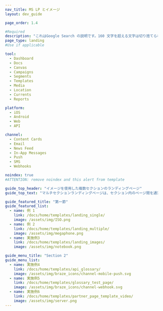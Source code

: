 ```yaml
---
nav_title: MS LP とイメージ
layout: dev_guide

page_order: 1.4

#Required
description: "これはGoogle Search の説明です。160 文字を超える文字は切り捨てられ、短く保ちます。"
page_type: landing
#Use if applicable

tool:
  - Dashboard
  - Docs
  - Canvas
  - Campaigns
  - Segments
  - Templates
  - Media
  - Location
  - Currents
  - Reports

platform:
  - iOS
  - Android
  - Web
  - API

channel:
  - Content Cards
  - Email
  - News Feed
  - In-App Messages
  - Push
  - SMS
  - Webhooks

noindex: true
#ATTENTION: remove noindex and this alert from template

guide_top_header: "イメージを使用した複数セクションのランディングページ"
guide_top_text: "マルチセクションランディングページは、セクション内のページ間を通常トピックで分割する大きなセクションに適しています。このテンプレートでは、'dev_guide' layout YAMLパラメータ('layout: dev_guide')を使用します。これにより、ページの下部に情報を追加できなくなりますが、ボタンの複数のセクションを含めることができます。"

guide_featured_title: "第一節"
guide_featured_list:
  - name: 例 1
    link: /docs/home/templates/landing_single/
    image: /assets/img/ISO.png
  - name: 例 2
    link: /docs/home/templates/landing_multiple/
    image: /assets/img/megaphone.png
  - name: 実施例3
    link: /docs/home/templates/landing_images/
    image: /assets/img/notebook.png

guide_menu_title: "Section 2"
guide_menu_list:
  - name: 実施例4
    link: /docs/home/templates/api_glossary/
    image: /assets/img/braze_icons/channel-mobile-push.svg
  - name: 実施例5
    link: /docs/home/templates/glossary_test_page/
    image: /assets/img/braze_icons/channel-webhook.svg
  - name: 実施例6
    link: /docs/home/templates/partner_page_template_video/
    image: /assets/img/server.png
---
```

